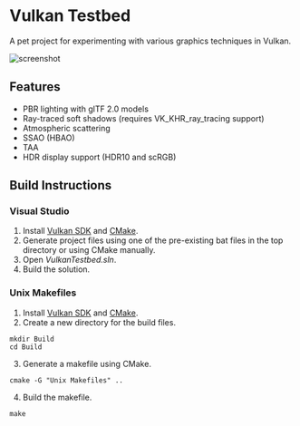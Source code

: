 # Vulkan Testbed

A pet project for experimenting with various graphics techniques in Vulkan.

![screenshot](https://user-images.githubusercontent.com/3328360/85896810-7374de00-b7f9-11ea-8915-0d2eee155284.png)

## Features
* PBR lighting with glTF 2.0 models
* Ray-traced soft shadows (requires VK_KHR_ray_tracing support)
* Atmospheric scattering
* SSAO (HBAO)
* TAA
* HDR display support (HDR10 and scRGB)

## Build Instructions

### Visual Studio
1. Install [Vulkan SDK](https://www.lunarg.com/vulkan-sdk/) and [CMake](https://cmake.org/).
2. Generate project files using one of the pre-existing bat files in the top directory or using CMake manually.
3. Open *VulkanTestbed.sln*.
4. Build the solution.

### Unix Makefiles
1. Install [Vulkan SDK](https://www.lunarg.com/vulkan-sdk/) and [CMake](https://cmake.org/).
2. Create a new directory for the build files.
```
mkdir Build
cd Build
```
3. Generate a makefile using CMake.
```
cmake -G "Unix Makefiles" ..
```
4. Build the makefile.
```
make
```